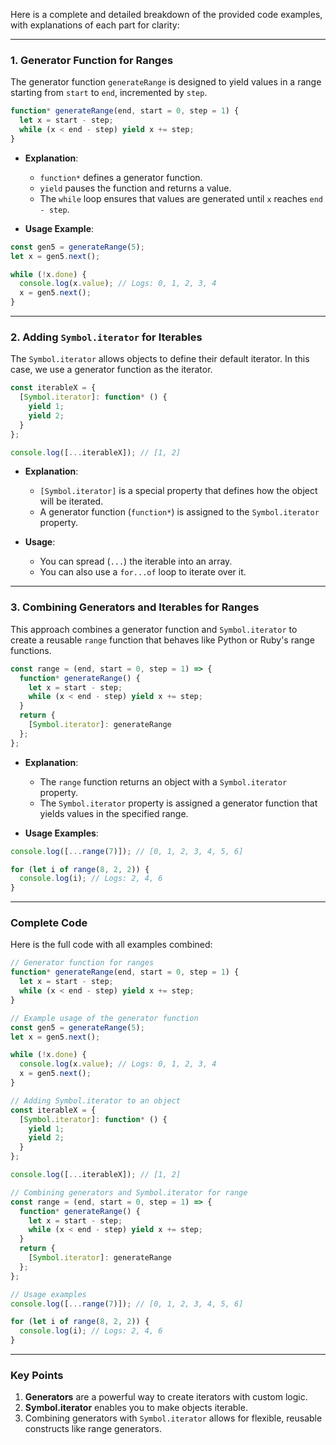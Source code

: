 Here is a complete and detailed breakdown of the provided code examples, with explanations of each part for clarity:

---

### **1. Generator Function for Ranges**

The generator function `generateRange` is designed to yield values in a range starting from `start` to `end`, incremented by `step`.

```javascript
function* generateRange(end, start = 0, step = 1) {
  let x = start - step;
  while (x < end - step) yield x += step;
}
```

- **Explanation**:
  - `function*` defines a generator function.
  - `yield` pauses the function and returns a value.
  - The `while` loop ensures that values are generated until `x` reaches `end - step`.

- **Usage Example**:
```javascript
const gen5 = generateRange(5);
let x = gen5.next();

while (!x.done) {
  console.log(x.value); // Logs: 0, 1, 2, 3, 4
  x = gen5.next();
}
```

---

### **2. Adding `Symbol.iterator` for Iterables**

The `Symbol.iterator` allows objects to define their default iterator. In this case, we use a generator function as the iterator.

```javascript
const iterableX = {
  [Symbol.iterator]: function* () {
    yield 1;
    yield 2;
  }
};

console.log([...iterableX]); // [1, 2]
```

- **Explanation**:
  - `[Symbol.iterator]` is a special property that defines how the object will be iterated.
  - A generator function (`function*`) is assigned to the `Symbol.iterator` property.

- **Usage**:
  - You can spread (`...`) the iterable into an array.
  - You can also use a `for...of` loop to iterate over it.

---

### **3. Combining Generators and Iterables for Ranges**

This approach combines a generator function and `Symbol.iterator` to create a reusable `range` function that behaves like Python or Ruby's range functions.

```javascript
const range = (end, start = 0, step = 1) => {
  function* generateRange() {
    let x = start - step;
    while (x < end - step) yield x += step;
  }
  return {
    [Symbol.iterator]: generateRange
  };
};
```

- **Explanation**:
  - The `range` function returns an object with a `Symbol.iterator` property.
  - The `Symbol.iterator` property is assigned a generator function that yields values in the specified range.

- **Usage Examples**:
```javascript
console.log([...range(7)]); // [0, 1, 2, 3, 4, 5, 6]

for (let i of range(8, 2, 2)) {
  console.log(i); // Logs: 2, 4, 6
}
```

---

### **Complete Code**

Here is the full code with all examples combined:

```javascript
// Generator function for ranges
function* generateRange(end, start = 0, step = 1) {
  let x = start - step;
  while (x < end - step) yield x += step;
}

// Example usage of the generator function
const gen5 = generateRange(5);
let x = gen5.next();

while (!x.done) {
  console.log(x.value); // Logs: 0, 1, 2, 3, 4
  x = gen5.next();
}

// Adding Symbol.iterator to an object
const iterableX = {
  [Symbol.iterator]: function* () {
    yield 1;
    yield 2;
  }
};

console.log([...iterableX]); // [1, 2]

// Combining generators and Symbol.iterator for range
const range = (end, start = 0, step = 1) => {
  function* generateRange() {
    let x = start - step;
    while (x < end - step) yield x += step;
  }
  return {
    [Symbol.iterator]: generateRange
  };
};

// Usage examples
console.log([...range(7)]); // [0, 1, 2, 3, 4, 5, 6]

for (let i of range(8, 2, 2)) {
  console.log(i); // Logs: 2, 4, 6
}
```

---

### **Key Points**
1. **Generators** are a powerful way to create iterators with custom logic.
2. **Symbol.iterator** enables you to make objects iterable.
3. Combining generators with `Symbol.iterator` allows for flexible, reusable constructs like range generators.